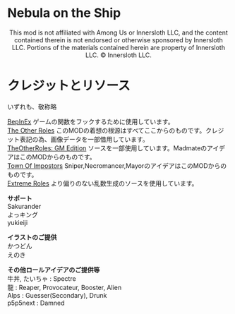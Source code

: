 # Nebula on the Ship
<p align="center">
This mod is not affiliated with Among Us or Innersloth LLC, and the content contained therein is not endorsed or otherwise sponsored by Innersloth LLC. Portions of the materials contained herein are property of Innersloth LLC. © Innersloth LLC.</p>

# クレジットとリソース

いずれも、敬称略

[BepInEx](https://github.com/BepInEx) ゲームの関数をフックするために使用しています。\
[The Other Roles](https://github.com/Eisbison/TheOtherRoles) このMODの着想の根源はすべてここからのものです。クレジット表記の為、画像データを一部借用しています。\
[TheOtherRoles: GM Edition](https://github.com/yukinogatari/TheOtherRoles-GM) ソースを一部使用しています。MadmateのアイデアはこのMODからのものです。\
[Town Of Impostors](https://github.com/Town-of-Impostors/TownOfImpostors) Sniper,Necromancer,MayorのアイデアはこのMODからのものです。\
[Extreme Roles](https://github.com/yukieiji/ExtremeRoles) より偏りのない乱数生成のソースを使用しています。

**サポート**\
Sakurander\
よっキング\
yukieiji

**イラストのご提供**\
かつどん\
えのき

**その他ロールアイデアのご提供等**\
牛丼, たいちゃ : Spectre\
龍 : Reaper, Provocateur, Booster, Alien\
Alps : Guesser(Secondary), Drunk\
p5p5next : Damned
